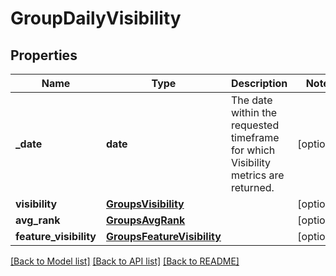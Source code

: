 # GroupDailyVisibility

## Properties
Name | Type | Description | Notes
------------ | ------------- | ------------- | -------------
**_date** | **date** | The date within the requested timeframe for which Visibility metrics are returned. | [optional] 
**visibility** | [**GroupsVisibility**](GroupsVisibility.md) |  | [optional] 
**avg_rank** | [**GroupsAvgRank**](GroupsAvgRank.md) |  | [optional] 
**feature_visibility** | [**GroupsFeatureVisibility**](GroupsFeatureVisibility.md) |  | [optional] 

[[Back to Model list]](../README.md#documentation-for-models) [[Back to API list]](../README.md#documentation-for-api-endpoints) [[Back to README]](../README.md)

